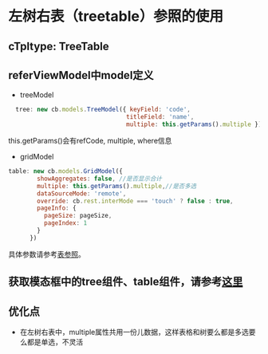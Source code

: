 # 左树右表（treetable）参照的使用

<a name="zZf3Q"></a>
## cTpltype: TreeTable
<a name="ogjBj"></a>
## referViewModel中model定义

- treeModel
```javascript
  tree: new cb.models.TreeModel({ keyField: 'code', 
                                 titleField: 'name', 
                                 multiple: this.getParams().multiple }),
```
this.getParams()会有refCode, multiple, where信息

- gridModel 

```javascript
table: new cb.models.GridModel({
        showAggregates: false, //是否显示合计
        multiple: this.getParams().multiple,//是否多选
        dataSourceMode: 'remote',
        override: cb.rest.interMode === 'touch' ? false : true,
        pageInfo: {
          pageSize: pageSize,
          pageIndex: 1
        }
      })
```
具体参数请参考[表参照](https://www.yuque.com/gpgy5k/ucf/qu92n0)。
<a name="KZsXE"></a>
## 获取模态框中的tree组件、table组件，请参考[这里](https://www.yuque.com/gpgy5k/ucf/vs2ccq#ArvUN)



<a name="cmQ68"></a>
## 
<a name="DpR39"></a>
## 优化点

- 在左树右表中，multiple属性共用一份儿数据，这样表格和树要么都是多选要么都是单选，不灵活

